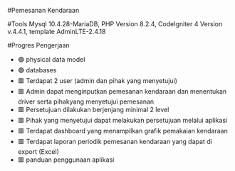 #Pemesanan Kendaraan

#Tools
Mysql 10.4.28-MariaDB, PHP Version 8.2.4, CodeIgniter 4 Version v.4.4.1, template AdminLTE-2.4.18


#Progres Pengerjaan
- 🟢 physical data model 
- 🟢 databases
- 🟥 Terdapat 2 user (admin dan pihak yang menyetujui)
- 🟥 Admin dapat menginputkan pemesanan kendaraan dan menentukan driver serta pihakyang menyetujui pemesanan
- 🟥 Persetujuan dilakukan berjenjang minimal 2 level
- 🟥 Pihak yang menyetujui dapat melakukan persetujuan melalui aplikasi
- 🟥 Terdapat dashboard yang menampilkan grafik pemakaian kendaraan
- 🟥 Terdapat laporan periodik pemesanan kendaraan yang dapat di export (Excel)
- 🟥 panduan penggunaan aplikasi


